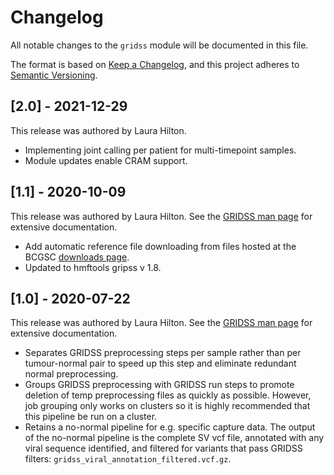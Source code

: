 # Changelog

All notable changes to the `gridss` module will be documented in this file.

The format is based on [Keep a Changelog](https://keepachangelog.com/en/1.0.0/),
and this project adheres to [Semantic Versioning](https://semver.org/spec/v2.0.0.html).

## [2.0] - 2021-12-29
This release was authored by Laura Hilton. 
- Implementing joint calling per patient for multi-timepoint samples. 
- Module updates enable CRAM support. 

## [1.1] - 2020-10-09
This release was authored by Laura Hilton. See the [GRIDSS man page](https://github.com/PapenfussLab/gridss) for extensive documentation. 
- Add automatic reference file downloading from files hosted at the BCGSC [downloads page](https://bcgsc.ca/downloads/morinlab/hmftools-references/gridss/).
- Updated to hmftools gripss v 1.8.  


## [1.0] - 2020-07-22
This release was authored by Laura Hilton. See the [GRIDSS man page](https://github.com/PapenfussLab/gridss) for extensive documentation. 
- Separates GRIDSS preprocessing steps per sample rather than per tumour-normal pair to speed up this step and eliminate redundant normal preprocessing. 
- Groups GRIDSS preprocessing with GRIDSS run steps to promote deletion of temp preprocessing files as quickly as possible. However, job grouping only works on clusters so it is highly recommended that this pipeline be run on a cluster. 
- Retains a no-normal pipeline for e.g. specific capture data. The output of the no-normal pipeline is the complete SV vcf file, annotated with any viral sequence identified, and filtered for variants that pass GRIDSS filters: `gridss_viral_annotation_filtered.vcf.gz`.
